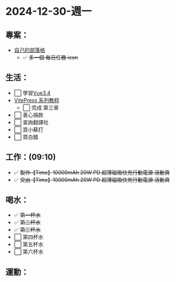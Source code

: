 # 2024-12-30-週一

## 專案：

- [自己的部落格](/pages/life/專案/自己的部落格.md)
  - ✅ ~~多一個 每日任務 icon~~

## 生活：

- ⬜ 學習[Vue3.4](https://www.udemy.com/course/complete-vue-js-developer-zero-to-mastery-vuex/learn/lecture/24797808#overview)
- [VitePress 系列教程](https://www.bilibili.com/video/BV1Wu4y177bB?spm_id_from=333.788.player.switch&vd_source=09429cc2cd18c5979862bdb67049c5e2)
  - ⬜ 完成 第三章
- ⬜ 善心捐款
- ⬜ 查詢翻譯社
- ⬜ 買小蘇打
- ⬜ 買白醋

## 工作：(09:10)

- ✅ ~~製作【Timo】10000mAh 20W PD 超薄磁吸快充行動電源 活動頁~~
- ✅ ~~交出【Timo】10000mAh 20W PD 超薄磁吸快充行動電源 活動頁~~

## 喝水：

- ✅ ~~第一杯水~~
- ✅ ~~第二杯水~~
- ✅ ~~第三杯水~~
- ⬜ 第四杯水
- ⬜ 第五杯水
- ⬜ 第六杯水

## 運動：
